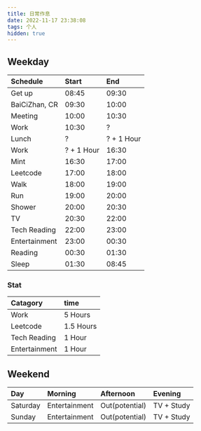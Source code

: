 ```yaml
---
title: 日常作息
date: 2022-11-17 23:38:08
tags: 个人
hidden: true
---
```


## Weekday

| Schedule      | Start     | End       |
| :--------     | :-------- | :-------- |
| Get up        | 08:45     | 09:30     |
| BaiCiZhan, CR | 09:30     | 10:00     |
| Meeting       | 10:00     | 10:30     |
| Work          | 10:30     | ?         |
| Lunch         | ?         | ? + 1 Hour|
| Work          | ? + 1 Hour| 16:30     |
| Mint          | 16:30     | 17:00     |
| Leetcode      | 17:00     | 18:00     |
| Walk          | 18:00     | 19:00     |
| Run           | 19:00     | 20:00     |
| Shower        | 20:00     | 20:30     |
| TV            | 20:30     | 22:00     |
| Tech Reading  | 22:00     | 23:00     |
| Entertainment | 23:00     | 00:30     |
| Reading       | 00:30     | 01:30     |
| Sleep         | 01:30     | 08:45     |

### Stat


| Catagory      | time      |
| :--------     | :-------- |
| Work          | 5 Hours   |
| Leetcode      | 1.5 Hours |
| Tech Reading  | 1 Hour    |
| Entertainment | 1 Hour    |

## Weekend

| Day           | Morning       | Afternoon     | Evening   |
| :--------     | :--------     | :--------     | :-------- |
| Saturday      | Entertainment | Out(potential)| TV + Study|
| Sunday        | Entertainment | Out(potential)| TV + Study|
